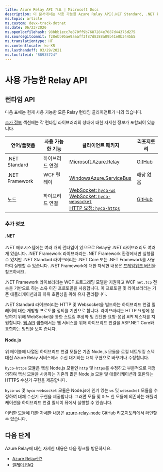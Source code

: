 ```yaml
---
title: Azure Relay API 개요 | Microsoft Docs
description: 이 문서에서는 사용 가능한 Azure Relay API(.NET Standard, .NET Framework, Node.js 등)를 개괄적으로 설명합니다.
ms.topic: article
ms.custom: devx-track-dotnet
ms.date: 06/23/2020
ms.openlocfilehash: 98bbb1ecc7e870ff9b7687284e7087d44375d275
ms.sourcegitcommit: f28ebb95ae9aaaff3f87d8388a09b41e0b3445b5
ms.translationtype: HT
ms.contentlocale: ko-KR
ms.lasthandoff: 03/29/2021
ms.locfileid: "88935724"
---
```

# <a name="available-relay-apis"></a>사용 가능한 Relay API

## <a name="runtime-apis"></a>런타임 API

다음 표에는 현재 사용 가능한 모든 Relay 런타임 클라이언트가 나와 있습니다.

[추가 정보](#additional-information) 섹션에는 각 런타임 라이브러리의 상태에 대한 자세한 정보가 포함되어 있습니다.

| 언어/플랫폼 | 사용 가능한 기능 | 클라이언트 패키지 | 리포지토리 |
| --- | --- | --- | --- |
| .NET Standard | 하이브리드 연결 | [Microsoft.Azure.Relay](https://www.nuget.org/packages/Microsoft.Azure.Relay/) | [GitHub](https://github.com/azure/azure-relay-dotnet) |
| .NET Framework | WCF 릴레이 | [WindowsAzure.ServiceBus](https://www.nuget.org/packages/WindowsAzure.ServiceBus/) | 해당 없음 |
| 노드 | 하이브리드 연결 | [WebSocket: `hyco-ws`](https://www.npmjs.com/package/hyco-ws)<br/>[WebSocket: `hyco-websocket`](https://www.npmjs.com/package/hyco-websocket)<br/>[HTTP 요청: `hyco-https`](https://www.npmjs.com/package/hyco-https) | [GitHub](https://github.com/Azure/azure-relay-node) |

### <a name="additional-information"></a>추가 정보

#### <a name="net"></a>.NET

.NET 에코시스템에는 여러 개의 런타임이 있으므로 Relay용 .NET 라이브러리도 여러 개 있습니다. .NET Framework 라이브러리는 .NET Framework 환경에서만 실행될 수 있지만 .NET Standard 라이브러리는 .NET Core 또는 .NET Framework를 사용하여 실행할 수 있습니다. .NET Framework에 대한 자세한 내용은 [프레임워크 버전](/dotnet/articles/standard/frameworks)을 참조하세요.

.NET Framework 라이브러리는 WCF 프로그래밍 모델만 지원하고 WCF `net.tcp` 전송을 기반으로 하는 소유 이진 프로토콜을 사용합니다. 이 프로토콜 및 라이브러리는 기존 애플리케이션과의 하위 호환성을 위해 유지 관리됩니다.

.NET Standard 라이브러리는 HTTP 및 Websocket을 빌드하는 하이브리드 연결 릴레이에 대한 개방형 프로토콜 정의를 기반으로 합니다. 라이브러리는 HTTP 요청에 응답하기 위해 WebSocket을 통한 스트림 추상화 및 간단한 요청-응답 API 제스처를 지원합니다. [웹 API](https://github.com/Azure/azure-relay-dotnet) 샘플에서는 웹 서비스를 위해 하이브리드 연결을 ASP.NET Core와 통합하는 방법을 보여 줍니다.

#### <a name="nodejs"></a>Node.js

위 테이블에 나열된 하이브리드 연결 모듈은 기존 Node.js 모듈을 로컬 네트워킹 스택 대신 Azure Relay 서비스에서 수신 대기하는 대체 구현으로 바꾸거나 수정합니다.

`hyco-https` 모듈은 핵심 Node.js 모듈인 `http` 및 `https`를 수정하고 부분적으로 재정의하여 핵심 모듈을 사용하는 기존의 많은 Node.js 모듈 및 애플리케이션과 호환되는 HTTPS 수신기 구현을 제공합니다.

`hyco-ws` 및 `hyco-websocket` 모듈은 Node.js에 인기 있는 `ws` 및 `websocket` 모듈을 수정하여 대체 수신기 구현을 제공합니다. 그러면 모듈 및 어느 한 모듈에 의존하는 애플리케이션을 하이브리드 연결 릴레이 뒤에서 실행할 수 있습니다.

이러한 모듈에 대한 자세한 내용은 [azure-relay-node](https://github.com/Azure/azure-relay-node) GitHub 리포지토리에서 확인할 수 있습니다.

## <a name="next-steps"></a>다음 단계

Azure Relay에 대한 자세한 내용은 다음 링크를 방문하세요.
* [Azure Relay란?](relay-what-is-it.md)
* [릴레이 FAQ](relay-faq.md)
